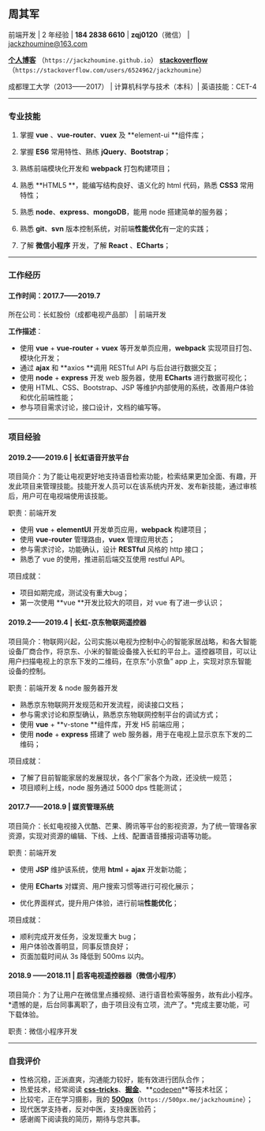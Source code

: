 ## 周其军

 前端开发 | 2 年经验 | **184 2838 6610** | **zqj0120**（微信） | jackzhoumine@163.com 

 **[个人博客](<https://jackzhoumine.github.io/>)** （`https://jackzhoumine.github.io`） **[stackoverflow](<https://stackoverflow.com/users/6524962/jackzhoumine>)**（`https://stackoverflow.com/users/6524962/jackzhoumine`） 

 成都理工大学（2013——2017）  | 计算机科学与技术（本科）| 英语技能：CET-4

---
### 专业技能
1. 掌握 **vue** 、**vue-router**、**vuex** 及 **element-ui **组件库；

2. 掌握 **ES6** 常用特性、熟练 **jQuery**、**Bootstrap**；

3. 熟练前端模块化开发和 **webpack** 打包构建项目；

4. 熟悉 **HTML5 **，能编写结构良好、语义化的 html 代码，熟悉 **CSS3** 常用特性；

5. 熟悉 **node**、**express**、**mongoDB**，能用 node 搭建简单的服务器；

6. 熟悉 **git**、**svn** 版本控制系统，对前端**性能优化**有一定的实践；

7. 了解 **微信小程序** 开发，了解 **React** 、**ECharts**；

****
### 工作经历 

#### 工作时间：2017.7——2019.7
所在公司：长虹股份（成都电视产品部） |  前端开发

**工作描述**：

- 使用 **vue** + **vue-router** + **vuex** 等开发单页应用，**webpack** 实现项目打包、模块化开发；
- 通过 **ajax** 和 **axios **调用 RESTful API 与后台进行数据交互；
- 使用 **node** + **express** 开发 web 服务器，使用 **ECharts** 进行数据可视化；
- 使用 HTML、CSS、Bootstrap、JSP 等维护内部使用的系统，改善用户体验和优化前端性能；
- 参与项目需求讨论，接口设计，文档的编写等。

---
### 项目经验

#### 2019.2——2019.6 | 长虹语音开放平台
项目简介：为了能让电视更好地支持语音检索功能，检索结果更加全面、有趣，开发此项目来管理技能。技能开发人员可以在该系统内开发、发布新技能，通过审核后，用户可在电视端使用该技能。

职责：前端开发

- 使用 **vue** + **elementUI** 开发单页应用，**webpack** 构建项目；
- 使用 **vue-router** 管理路由，**vuex** 管理应用状态；
- 参与需求讨论，功能确认，设计 **RESTful** 风格的 http 接口；
- 熟悉了 vue 的使用，推进前后端交互使用 restful API。

项目成就：
 - 项目如期完成，测试没有重大bug；
 - 第一次使用 **vue **开发比较大的项目，对 vue 有了进一步认识；
#### 2019.2——2019.4 | 长虹-京东物联网遥控器
项目简介：物联网兴起，公司实施以电视为控制中心的智能家居战略，和各大智能设备厂商合作，将京东、小米的智能设备接入长虹的平台上。遥控器项目，可以让用户扫描电视上的京东下发的二维码，在京东“小京鱼” app 上，实现对京东智能设备的控制。

职责：前端开发 & node 服务器开发

* 熟悉京东物联网开发规范和开发流程，阅读接口文档；
* 参与需求讨论和原型确认，熟悉京东物联网控制平台的调试方式；
* 使用 **vue** + **v-stone **组件库，开发 H5 前端应用；
* 使用 **node** + **express** 搭建了 web 服务器，用于在电视上显示京东下发的二维码；


项目成就：
 - 了解了目前智能家居的发展现状，各个厂家各个为政，还没统一规范；
 - 项目顺利上线，node 服务通过 5000 dps 性能测试；
#### 2017.7——2018.9 | 媒资管理系统
项目简介：长虹电视接入优酷、芒果、腾讯等平台的影视资源，为了统一管理各家资源，实现对资源的编辑、下线、上线、配置语音播报词语等功能。

职责：前端开发

* 使用 **JSP** 维护该系统，使用 **html** + **ajax** 开发新功能；

* 使用 **ECharts** 对媒资、用户搜索习惯等进行可视化展示；

* 优化界面样式，提升用户体验，进行前端**性能优化**；

项目成就：

- 顺利完成开发任务，没发现重大 bug；
- 用户体验改善明显，同事反馈良好；
- 页面加载时间从 3s 降低到 500ms 以内。
#### 2018.9 ——2018.11 | 启客电视遥控器器（微信小程序）
项目简介：为了让用户在微信里点播视频、进行语音检索等服务，故有此小程序。*遗憾的是，后台同事离职了，由于项目没有立项，流产了。*完成主要功能，可下载体验。

职责：微信小程序开发

---
### 自我评价
- 性格沉稳，正派直爽，沟通能力较好，能有效进行团队合作；
- 热爱技术，经常阅读 **[css-tricks](<https://css-tricks.com/>)**、**[掘金](<https://juejin.im/timeline>)**、**[codepen](<https://codepen.io/>)**等技术社区；
- 比较宅，正在学习摄影，我的 **[500px](<https://500px.me/jackzhoumine>)**（`https://500px.me/jackzhoumine`）；
- 现代医学支持者，反对中医，支持废医验药；
- 感谢阁下阅读我的简历，期待与您共事。
